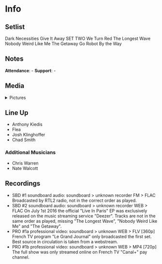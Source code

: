 # Info

## Setlist

Dark Necessities
Give It Away
SET TWO
We Turn Red
The Longest Wave
Nobody Weird Like Me
The Getaway
Go Robot
By the Way


## Notes

**Attendance**: -
**Support**: -

## Media 

<details>
  <summary>Pictures</summary>
  <!--<img alt="Setlist" title="Setlist" src="_.jpg" height="200" />
  <img alt="Clipping" title="Clipping" src="_.jpg" height="200" />
  <img alt="Flyer" title="Flyer" src="_.jpg" height="200" />-->
</details>

## Line Up

* Anthony Kiedis
* Flea
* Josh Klinghoffer
* Chad Smith

### Additional Musicians

* Chris Warren  
* Nate Walcott

## Recordings

* SBD #1 soundboard audio: soundboard > unknown recorder FM > FLAC Broadcasted by RTL2 radio, not in the correct order as played.
* SBD #2 soundboard audio: soundboard > unknown recorder WEB > FLAC On July 1st 2016 the official "Live In Paris" EP was exclusively released on the music streaming service "Deezer". Tracks are not in the same order as played, missing "The Longest Wave", "Nobody Weird Like Me" and "The Getaway".
* PRO #1a professional video: soundboard > unknown WEB > FLV [360p] French TV program "Le Grand Journal" only broadcasted the first set. Best source in circulation is taken from a webstream.
* PRO #1b professional video: soundboard > unknown WEB > MP4 [720p] The full show was only streamed online on French TV "Canal+" pay channel.
